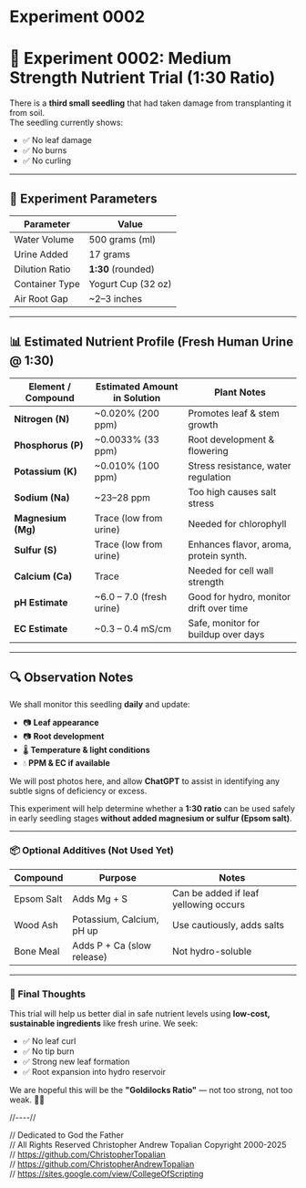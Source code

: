 # Experiment 0002

# 🌱 Experiment 0002: Medium Strength Nutrient Trial (1:30 Ratio)

There is a **third small seedling** that had taken damage from transplanting it from soil.  
The seedling currently shows:
- ✅ No leaf damage  
- ✅ No burns  
- ✅ No curling

---

## 🧪 Experiment Parameters

| Parameter       | Value              |
|----------------|--------------------|
| Water Volume   | 500 grams (ml)     |
| Urine Added    | 17 grams           |
| Dilution Ratio | **1:30** (rounded) |
| Container Type | Yogurt Cup (32 oz) |
| Air Root Gap   | ~2–3 inches        |

---

## 📊 Estimated Nutrient Profile (Fresh Human Urine @ 1:30)

| Element / Compound     | Estimated Amount in Solution | Plant Notes                              |
|------------------------|------------------------------|-------------------------------------------|
| **Nitrogen (N)**       | ~0.020% (200 ppm)            | Promotes leaf & stem growth               |
| **Phosphorus (P)**     | ~0.0033% (33 ppm)            | Root development & flowering              |
| **Potassium (K)**      | ~0.010% (100 ppm)            | Stress resistance, water regulation       |
| **Sodium (Na)**        | ~23–28 ppm                   | Too high causes salt stress               |
| **Magnesium (Mg)**     | Trace (low from urine)       | Needed for chlorophyll                    |
| **Sulfur (S)**         | Trace (low from urine)       | Enhances flavor, aroma, protein synth.    |
| **Calcium (Ca)**       | Trace                        | Needed for cell wall strength             |
| **pH Estimate**        | ~6.0 – 7.0 (fresh urine)     | Good for hydro, monitor drift over time   |
| **EC Estimate**        | ~0.3 – 0.4 mS/cm             | Safe, monitor for buildup over days       |

---

## 🔍 Observation Notes

We shall monitor this seedling **daily** and update:
- 📷 **Leaf appearance**
- 📷 **Root development**
- 🌡️ **Temperature & light conditions**
- 💧 **PPM & EC if available**

We will post photos here, and allow **ChatGPT** to assist in identifying any subtle signs of deficiency or excess.

This experiment will help determine whether a **1:30 ratio** can be used safely in early seedling stages **without added magnesium or sulfur (Epsom salt)**.

---

### 📦 Optional Additives (Not Used Yet)

| Compound     | Purpose                      | Notes                                  |
|--------------|------------------------------|----------------------------------------|
| Epsom Salt   | Adds Mg + S                  | Can be added if leaf yellowing occurs  |
| Wood Ash     | Potassium, Calcium, pH up    | Use cautiously, adds salts             |
| Bone Meal    | Adds P + Ca (slow release)   | Not hydro-soluble                      |

---

### 💭 Final Thoughts

This trial will help us better dial in safe nutrient levels using **low-cost, sustainable ingredients** like fresh urine. We seek:
- ✅ No leaf curl  
- ✅ No tip burn  
- ✅ Strong new leaf formation  
- ✅ Root expansion into hydro reservoir  

We are hopeful this will be the **"Goldilocks Ratio"** — not too strong, not too weak. 🍵🌿

//----//

// Dedicated to God the Father  
// All Rights Reserved Christopher Andrew Topalian Copyright 2000-2025  
// https://github.com/ChristopherTopalian  
// https://github.com/ChristopherAndrewTopalian  
// https://sites.google.com/view/CollegeOfScripting  


